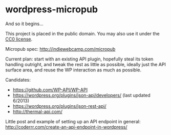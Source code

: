 # wordpress-micropub

And so it begins...

This project is placed in the public domain. You may also use it under the
[CC0 license](http://creativecommons.org/publicdomain/zero/1.0/).

Micropub spec: http://indiewebcamp.com/micropub

Current plan: start with an existing API plugin, hopefully steal its token
handling outright, and tweak the rest as little as possible, ideally just the
API surface area, and reuse the WP interaction as much as possible.

Candidates:
* https://github.com/WP-API/WP-API
* https://wordpress.org/plugins/json-api/developers/ (last updated 6/2013)
* https://wordpress.org/plugins/json-rest-api/
* http://thermal-api.com/

Little post and example of setting up an API endpoint in general:
http://coderrr.com/create-an-api-endpoint-in-wordpress/
